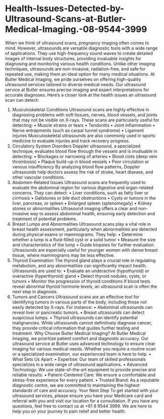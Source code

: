 # Health-Issues-Detected-by-Ultrasound-Scans-at-Butler-Medical-Imaging.-08-9544-3999
When we think of ultrasound scans, pregnancy imaging often comes to mind. However, ultrasounds are versatile diagnostic tools with a wide range of applications. They use high-frequency sound waves to create detailed images of internal body structures, providing invaluable insights for diagnosing and monitoring various health conditions. Unlike other imaging techniques, ultrasounds are non-invasive, radiation-free, and safe for repeated use, making them an ideal option for many medical situations.
At Butler Medical Imaging, we pride ourselves on offering high-quality ultrasound services tailored to diverse medical needs. Our ultrasound service at Butler ensures precise imaging and expert interpretations for accurate diagnoses.
Here’s a closer look at the health issues an ultrasound scan can detect:
1. Musculoskeletal Conditions
Ultrasound scans are highly effective in diagnosing problems with soft tissues, nerves, blood vessels, and joints that may not be visible on X-rays. These scans are particularly useful for detecting:
•	Muscle strains or tears
•	Tendonitis
•	Joint inflammation
•	Nerve entrapments (such as carpal tunnel syndrome)
•	Ligament injuries
Musculoskeletal ultrasounds are also commonly used in sports medicine to evaluate injuries and track recovery progress.
2. Circulatory System Disorders
Doppler ultrasound, a specialized technique, evaluates blood flow through the vessels and is invaluable in detecting:
•	Blockages or narrowing of arteries
•	Blood clots (deep vein thrombosis)
•	Plaque build-up in blood vessels
•	Poor circulation or venous insufficiency
By analyzing blood flow patterns, Doppler ultrasounds help doctors assess the risk of stroke, heart disease, and other vascular conditions.
3. Abdomen-Related Issues
Ultrasound scans are frequently used to evaluate the abdominal region for various digestive and organ-related concerns. They can detect:
•	Liver conditions, such as fatty liver or cirrhosis
•	Gallstones or bile duct obstructions
•	Cysts or tumors in the liver, pancreas, or spleen
•	Enlarged spleen (splenomegaly)
•	Kidney stones or abnormalities
Ultrasound imaging offers a clear and non-invasive way to assess abdominal health, ensuring early detection and treatment of potential problems.
4. Breast Lumps and Abnormalities
Ultrasound scans play a vital role in breast health assessment, particularly when abnormalities are detected during physical exams or mammograms. They help:
•	Determine whether a lump is a fluid-filled cyst or a solid tumor
•	Measure the size and characteristics of the lump
•	Guide biopsies for further evaluation
Ultrasounds are especially useful for younger women with dense breast tissue, where mammograms may be less effective.
5. Thyroid Examination
The thyroid gland plays a crucial role in regulating metabolism, and any abnormalities can significantly impact health. Ultrasounds are used to:
•	Evaluate an underactive (hypothyroid) or overactive (hyperthyroid) gland
•	Detect thyroid nodules, cysts, or tumors
•	Monitor the progression of thyroid conditions
If blood tests reveal abnormal thyroid hormone levels, an ultrasound scan is often the next step in diagnosis.
6. Tumors and Cancers
Ultrasound scans are an effective tool for identifying tumors in various parts of the body, including those not easily detected by X-rays. For instance:
•	Abdominal ultrasounds can reveal liver or pancreatic tumors.
•	Breast ultrasounds can detect suspicious lumps.
•	Thyroid ultrasounds can identify potential malignancies.
While ultrasounds cannot definitively diagnose cancer, they provide critical information that guides further testing and treatment.
Why Choose Butler Medical Imaging?
At Butler Medical Imaging, we prioritize patient comfort and diagnostic accuracy. Our ultrasound service at Butler uses advanced technology to ensure clear imaging for various medical needs. Whether you require a routine scan or a specialized examination, our experienced team is here to help.
•	What Sets Us Apart:
•	Expertise: Our team of skilled professionals specializes in a wide range of ultrasound applications.
•	Advanced Technology: We use state-of-the-art equipment to provide precise and reliable results.
•	Patient-Centered Care: We ensure a comfortable and stress-free experience for every patient.
•	Trusted Brand: As a reputable diagnostic centre, we are committed to maintaining the highest standards of care and accuracy.
Your Next Step
To get started with your ultrasound services, please ensure you have your Medicare card and referral with you and visit our location for a consultation. If you have any questions, feel free to contact us at +61 8 9544 3999. We are here to help you on your journey to pain relief and better health.

